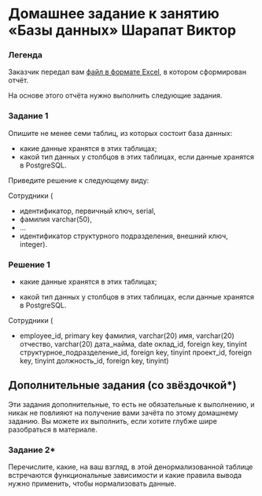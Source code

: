 # Домашнее задание к занятию «Базы данных» Шарапат Виктор

### Легенда

Заказчик передал вам [файл в формате Excel](https://github.com/netology-code/sdb-homeworks/blob/main/resources/hw-12-1.xlsx), в котором сформирован отчёт. 

На основе этого отчёта нужно выполнить следующие задания.

### Задание 1

Опишите не менее семи таблиц, из которых состоит база данных:

- какие данные хранятся в этих таблицах;
- какой тип данных у столбцов в этих таблицах, если данные хранятся в PostgreSQL.

Приведите решение к следующему виду:

Сотрудники (

- идентификатор, первичный ключ, serial,
- фамилия varchar(50),
- ...
- идентификатор структурного подразделения, внешний ключ, integer).

### Решение 1
- какие данные хранятся в этих таблицах;

  
- какой тип данных у столбцов в этих таблицах, если данные хранятся в PostgreSQL.

Сотрудники (
* employee_id, primary key 
фамилия, varchar(20)
имя, varchar(20)
отчество, varchar(20)
дата_найма, date
оклад_id, foreign key, tinyint
структурное_подразделение_id, foreign key, tinyint
проект_id, foreign key, tinyint
должность_id, foreign key, tinyint)







## Дополнительные задания (со звёздочкой*)
Эти задания дополнительные, то есть не обязательные к выполнению, и никак не повлияют на получение вами зачёта по этому домашнему заданию. Вы можете их выполнить, если хотите глубже шире разобраться в материале.


### Задание 2*

Перечислите, какие, на ваш взгляд, в этой денормализованной таблице встречаются функциональные зависимости и какие правила вывода нужно применить, чтобы нормализовать данные.

